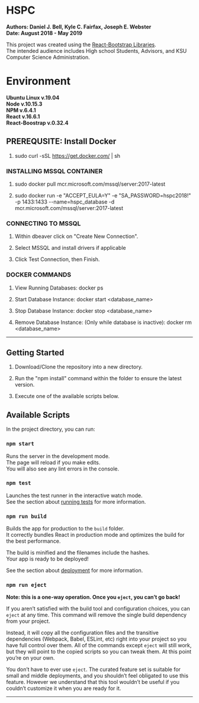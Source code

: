 # HSPC
**Authors: Daniel J. Bell, Kyle C. Fairfax, Joseph E. Webster**  
**Date: August 2018 - May 2019**

This project was created using the [React-Bootstrap Libraries](https://react-bootstrap.github.io/).  
The intended audience includes High school Students, Advisors, and KSU Computer Science Administration.

# Environment
**Ubuntu Linux v.19.04**          
**Node v.10.15.3**         
**NPM v.6.4.1**        
**React v.16.6.1**  
**React-Boostrap v.0.32.4**  

## PREREQUSITE: Install Docker
1. sudo curl -sSL https://get.docker.com/ | sh

### INSTALLING MSSQL CONTAINER

1. sudo docker pull mcr.microsoft.com/mssql/server:2017-latest

2. sudo docker run -e "ACCEPT_EULA=Y" -e "SA_PASSWORD=hspc2018!" -p 1433:1433 --name=hspc_database -d mcr.microsoft.com/mssql/server:2017-latest

### CONNECTING TO MSSQL

1. Within dbeaver click on "Create New Connection".

2. Select MSSQL and install drivers if applicable

3. Click Test Connection, then Finish.

### DOCKER COMMANDS

1. View Running Databases:	docker ps

2. Start Database Instance:	docker start <database_name>

3. Stop Database Instance: 	docker stop <database_name>

4. Remove Database Instance: (Only while database is inactive):	docker rm <database_name>

*********************************************************************************************************

## Getting Started

1. Download/Clone the repository into a new directory.

2. Run the "npm install" command within the folder to ensure the latest version.

3. Execute one of the available scripts below.

## Available Scripts

In the project directory, you can run:

### `npm start`

Runs the server in the development mode.<br>
The page will reload if you make edits.<br>
You will also see any lint errors in the console.

### `npm test`

Launches the test runner in the interactive watch mode.<br>
See the section about [running tests](https://facebook.github.io/create-react-app/docs/running-tests) for more information.

### `npm run build`

Builds the app for production to the `build` folder.<br>
It correctly bundles React in production mode and optimizes the build for the best performance.

The build is minified and the filenames include the hashes.<br>
Your app is ready to be deployed!

See the section about [deployment](https://facebook.github.io/create-react-app/docs/deployment) for more information.

### `npm run eject`

**Note: this is a one-way operation. Once you `eject`, you can’t go back!**

If you aren’t satisfied with the build tool and configuration choices, you can `eject` at any time. This command will remove the single build dependency from your project.

Instead, it will copy all the configuration files and the transitive dependencies (Webpack, Babel, ESLint, etc) right into your project so you have full control over them. All of the commands except `eject` will still work, but they will point to the copied scripts so you can tweak them. At this point you’re on your own.

You don’t have to ever use `eject`. The curated feature set is suitable for small and middle deployments, and you shouldn’t feel obligated to use this feature. However we understand that this tool wouldn’t be useful if you couldn’t customize it when you are ready for it.

*********************************************************************************************************
